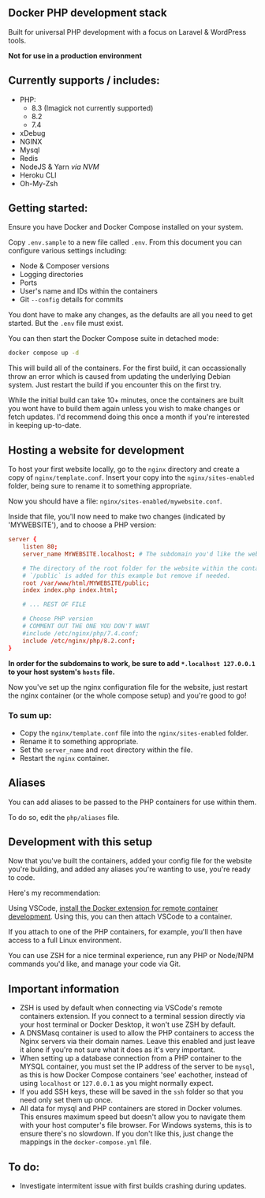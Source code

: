 ## Docker PHP development stack

Built for universal PHP development with a focus on Laravel & WordPress tools.

**Not for use in a production environment**

## Currently supports / includes:

- PHP:
  - 8.3 (Imagick not currently supported)
  - 8.2
  - 7.4
- xDebug
- NGINX
- Mysql
- Redis
- NodeJS & Yarn *via NVM*
- Heroku CLI
- Oh-My-Zsh

## Getting started:

Ensure you have Docker and Docker Compose installed on your system.

Copy `.env.sample` to a new file called `.env`. From this document you can configure various settings including:

- Node & Composer versions
- Logging directories
- Ports
- User's name and IDs within the containers
- Git `--config` details for commits

You dont have to make any changes, as the defaults are all you need to get started. But the `.env` file must exist.

You can then start the Docker Compose suite in detached mode:

```bash
docker compose up -d
```

This will build all of the containers. For the first build, it can occassionally throw an error which is caused from updating the underlying Debian system. Just restart the build if you encounter this on the first try.

While the initial build can take 10+ minutes, once the containers are built you wont have to build them again unless you wish to make changes or fetch updates. I'd recommend doing this once a month if you're interested in keeping up-to-date.

## Hosting a website for development

To host your first website locally, go to the `nginx` directory and create a copy of `nginx/template.conf`. Insert your copy into the `nginx/sites-enabled` folder, being sure to rename it to something appropriate.

Now you should have a file: `nginx/sites-enabled/mywebsite.conf`.

Inside that file, you'll now need to make two changes (indicated by 'MYWEBSITE'), and to choose a PHP version:

```conf
server {
    listen 80;
    server_name MYWEBSITE.localhost; # The subdomain you'd like the website use

    # The directory of the root folder for the website within the container.
    # `/public` is added for this example but remove if needed.
    root /var/www/html/MYWEBSITE/public;
    index index.php index.html;

    # ... REST OF FILE

    # Choose PHP version
    # COMMENT OUT THE ONE YOU DON'T WANT
    #include /etc/nginx/php/7.4.conf;
    include /etc/nginx/php/8.2.conf;
}
```

**In order for the subdomains to work, be sure to add `*.localhost 127.0.0.1` to your host system's `hosts` file.**

Now you've set up the nginx configuration file for the website, just restart the nginx container (or the whole compose setup) and you're good to go!

### To sum up:

- Copy the `nginx/template.conf` file into the `nginx/sites-enabled` folder.
- Rename it to something appropriate.
- Set the `server_name` and `root` directory within the file.
- Restart the `nginx` container.

## Aliases

You can add aliases to be passed to the PHP containers for use within them.

To do so, edit the `php/aliases` file.

## Development with this setup

Now that you've built the containers, added your config file for the website you're building, and added any aliases you're wanting to use, you're ready to code.

Here's my recommendation:

Using VSCode, [install the Docker extension for remote container development](https://code.visualstudio.com/docs/devcontainers/containers). Using this, you can then attach VSCode to a container.

If you attach to one of the PHP containers, for example, you'll then have access to a full Linux environment.

You can use ZSH for a nice terminal experience, run any PHP or Node/NPM commands you'd like, and manage your code via Git.

## Important information

- ZSH is used by default when connecting via VSCode's remote containers extension. If you connect to a terminal session directly via your host terminal or Docker Desktop, it won't use ZSH by default.
- A DNSMasq container is used to allow the PHP containers to access the Nginx servers via their domain names. Leave this enabled and just leave it alone if you're not sure what it does as it's very important.
- When setting up a database connection from a PHP container to the MYSQL container, you must set the IP address of the server to be `mysql`, as this is how Docker Compose containers 'see' eachother, instead of using `localhost` or `127.0.0.1` as you might normally expect.
- If you add SSH keys, these will be saved in the `ssh` folder so that you need only set them up once.
- All data for mysql and PHP containers are stored in Docker volumes. This ensures maximum speed but doesn't allow you to navigate them with your host computer's file browser. For Windows systems, this is to ensure there's no slowdown. If you don't like this, just change the mappings in the `docker-compose.yml` file.

## To do:

- Investigate intermitent issue with first builds crashing during updates.